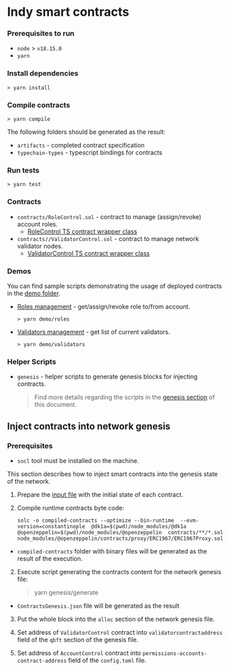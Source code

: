 # Indy smart contracts

### Prerequisites to run

*  `node` > `v18.15.0` 
* `yarn`

### Install dependencies

```
> yarn install
```

### Compile contracts

```
> yarn compile
```

The following folders should be generated as the result: 
* `artifacts` - completed contract specification
* `typechain-types` - typescript bindings for contracts

### Run tests

```
> yarn test
```

### Contracts

* `contracts/RoleControl.sol` - contract to manage (assign/revoke) account roles.   
  * [RoleControl TS contract wrapper class](./scripts/contracts/role-control.ts)
* `contracts//ValidatorControl.sol` - contract to manage network validator nodes.
  * [ValidatorControl TS contract wrapper class](./scripts/contracts/validator-control.ts)

### Demos

You can find sample scripts demonstrating the usage of deployed contracts in the [demo folder](./demos).
* [Roles management](./demos/role-control.ts) - get/assign/revoke role to/from account.
    ```
    > yarn demo/roles
    ```
* [Validators management](./demos/validator-control.ts) - get list of current validators.
    ```
    > yarn demo/validators
    ```

### Helper Scripts

* `genesis` - helper scripts to generate genesis blocks for injecting contracts.
    
    > Find more details regarding the scripts in the [genesis section](#inject-contracts-into-network-genesis) of this document.

## Inject contracts into network genesis

### Prerequisites

* `socl` tool must be installed on the machine.

This section describes how to inject smart contracts into the genesis state of the network.

1. Prepare the [input file](scripts/genesis/config.ts) with the initial state of each contract.

3. Compile runtime contracts byte code:
   ```
   solc -o compiled-contracts --optimize --bin-runtime  --evm-version=constantinople  @dk1a=$(pwd)/node_modules/@dk1a @openzeppelin=$(pwd)/node_modules/@openzeppelin  contracts/**/*.sol node_modules/@openzeppelin/contracts/proxy/ERC1967/ERC1967Proxy.sol
   ```
* `compiled-contracts` folder with binary files will be generated as the result of the execution.

2. Execute script generating the contracts content for the network genesis file:
   > yarn genesis/generate
  * `ContractsGenesis.json` file will be generated as the result

3. Put the whole block into the `alloc` section of the network genesis file.

4. Set address of `ValidatorControl` contract into `validatorcontractaddress` field of the `qbft` section of the genesis file.

4. Set address of `AccountControl` contract into `permissions-accounts-contract-address` field of the `config.toml` file.
